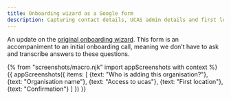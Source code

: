 ```yaml
---
title: Onboarding wizard as a Google form
description: Capturing contact details, UCAS admin details and first location.
---
```

An update on the [original onboarding wizard](/publish-teacher-training-courses/onboarding-wizard). This form is an accompaniment to an initial onboarding call, meaning we don’t have to ask and transcribe answers to these questions.

{% from "screenshots/macro.njk" import appScreenshots with context %}
{{ appScreenshots({
  items: [
    {text: "Who is adding this organisation?"},
    {text: "Organisation name"},
    {text: "Access to ucas"},
    {text: "First location"},
    {text: "Confirmation"}
  ]
}) }}
